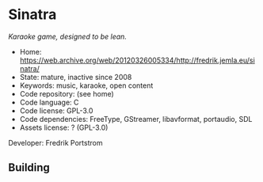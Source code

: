 # Sinatra

_Karaoke game, designed to be lean._

- Home: https://web.archive.org/web/20120326005334/http://fredrik.jemla.eu/sinatra/
- State: mature, inactive since 2008
- Keywords: music, karaoke, open content
- Code repository: (see home)
- Code language: C
- Code license: GPL-3.0
- Code dependencies: FreeType, GStreamer, libavformat, portaudio, SDL
- Assets license: ? (GPL-3.0)

Developer: Fredrik Portstrom

## Building
